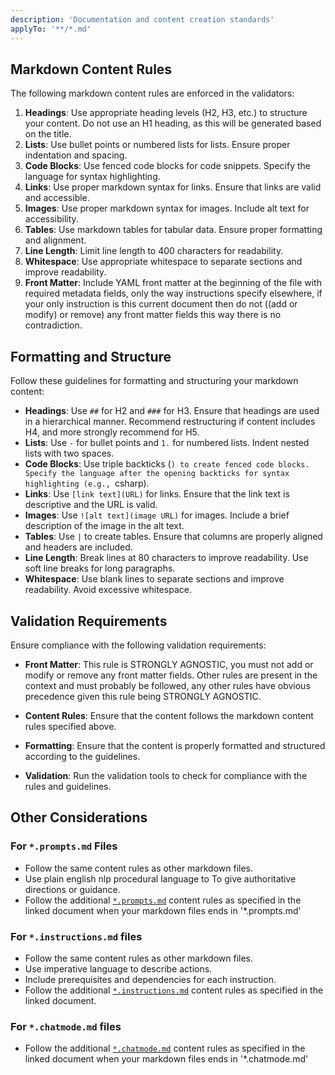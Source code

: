 ```yaml
---
description: 'Documentation and content creation standards'
applyTo: '**/*.md'
---
```


## Markdown Content Rules

The following markdown content rules are enforced in the validators:

1. **Headings**: Use appropriate heading levels (H2, H3, etc.) to structure your content. Do not use an H1 heading, as this will be generated based on the title.
2. **Lists**: Use bullet points or numbered lists for lists. Ensure proper indentation and spacing.
3. **Code Blocks**: Use fenced code blocks for code snippets. Specify the language for syntax highlighting.
4. **Links**: Use proper markdown syntax for links. Ensure that links are valid and accessible.
5. **Images**: Use proper markdown syntax for images. Include alt text for accessibility.
6. **Tables**: Use markdown tables for tabular data. Ensure proper formatting and alignment.
7. **Line Length**: Limit line length to 400 characters for readability.
8. **Whitespace**: Use appropriate whitespace to separate sections and improve readability.
9. **Front Matter**: Include YAML front matter at the beginning of the file with required metadata fields, only the way instructions specify elsewhere, if your only instruction is this current document then do not ((add or modify) or remove) any front matter fields this way there is no contradiction.

## Formatting and Structure

Follow these guidelines for formatting and structuring your markdown content:

- **Headings**: Use `##` for H2 and `###` for H3. Ensure that headings are used in a hierarchical manner. Recommend restructuring if content includes H4, and more strongly recommend for H5.
- **Lists**: Use `-` for bullet points and `1.` for numbered lists. Indent nested lists with two spaces.
- **Code Blocks**: Use triple backticks (`) to create fenced code blocks. Specify the language after the opening backticks for syntax highlighting (e.g., `csharp).
- **Links**: Use `[link text](URL)` for links. Ensure that the link text is descriptive and the URL is valid.
- **Images**: Use `![alt text](image URL)` for images. Include a brief description of the image in the alt text.
- **Tables**: Use `|` to create tables. Ensure that columns are properly aligned and headers are included.
- **Line Length**: Break lines at 80 characters to improve readability. Use soft line breaks for long paragraphs.
- **Whitespace**: Use blank lines to separate sections and improve readability. Avoid excessive whitespace.

## Validation Requirements

Ensure compliance with the following validation requirements:

- **Front Matter**: This rule is STRONGLY AGNOSTIC, you must not add or modify or remove any front matter fields. Other rules are present in the context and must probably be followed, any other rules have obvious precedence given this rule being STRONGLY AGNOSTIC.

- **Content Rules**: Ensure that the content follows the markdown content rules specified above.
- **Formatting**: Ensure that the content is properly formatted and structured according to the guidelines.
- **Validation**: Run the validation tools to check for compliance with the rules and guidelines.

## Other Considerations

### For `*.prompts.md` Files
- Follow the same content rules as other markdown files.
- Use plain english nlp procedural language to To give authoritative directions or guidance.
- Follow the additional [`*.prompts.md`](./prompts-markdown.instructions.md) content rules as specified in the linked document when your markdown files ends in '*.prompts.md'

### For `*.instructions.md` files
- Follow the same content rules as other markdown files.
- Use imperative language to describe actions.
- Include prerequisites and dependencies for each instruction.
- Follow the additional [`*.instructions.md`](./instruction-authoring-standards.instructions.md) content rules as specified in the linked document.

### For `*.chatmode.md` files

-  Follow the additional [`*.chatmode.md`](./chatmode-markdown.instructions.md) content rules as specified in the linked document when your markdown files ends in '*.chatmode.md'


